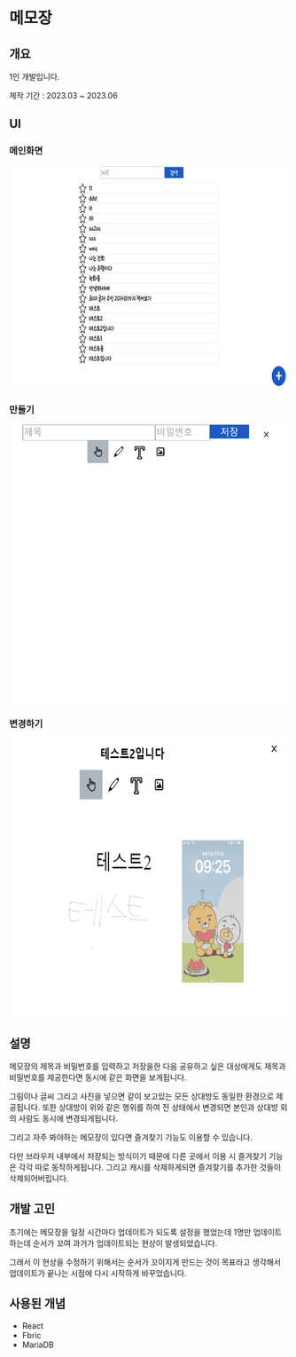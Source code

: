 # 메모장

## 개요
1인 개발입니다.

제작 기간 : 2023.03 ~ 2023.06

## UI

### 메인화면
<img src="https://github.com/seungwoo505/Notepads/blob/main/mainScreen.png" height="400"/>

### 만들기
<img src="https://github.com/seungwoo505/Notepads/blob/main/enter.png" height="500"/>

### 변경하기
<img src="https://github.com/seungwoo505/Notepads/blob/main/modify.png" height="500"/>

## 설명
메모장의 제목과 비밀번호를 입력하고 저장을한 다음 공유하고 싶은 대상에게도 제목과 비밀번호를 제공한다면 동시에 같은 화면을 보게됩니다.

그림이나 글씨 그리고 사진을 넣으면 같이 보고있는 모든 상대방도 동일한 환경으로 제공됩니다. 
또한 상대방이 위와 같은 행위를 하여 전 상태에서 변경되면 본인과 상대방 외의 사람도 동시에 변경되게됩니다.

그리고 자주 봐야하는 메모장이 있다면 즐겨찾기 기능도 이용할 수 있습니다.

다만 브라우저 내부에서 저장되는 방식이기 때문에 다른 곳에서 이용 시 즐겨찾기 기능은 각각 따로 동작하게됩니다. 그리고 캐시를 삭제하게되면 즐겨찾기를 추가한 것들이 삭제되어버립니다.

## 개발 고민
초기에는 메모장을 일정 시간마다 업데이트가 되도록 설정을 했었는데 1명만 업데이트하는데 순서가 꼬여 과거가 업데이트되는 현상이 발생되었습니다.

그래서 이 현상을 수정하기 위해서는 순서가 꼬이지게 만드는 것이 목표라고 생각해서 업데이트가 끝나는 시점에 다시 시작하게 바꾸었습니다.

## 사용된 개념
- React
- Fbric
- MariaDB
